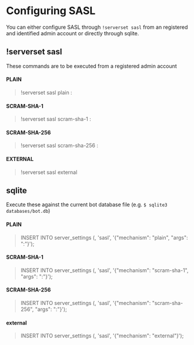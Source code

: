# Configuring SASL

You can either configure SASL through `!serverset sasl` from an registered and identified admin account or directly through sqlite.

## !serverset sasl

These commands are to be executed from a registered admin account

#### PLAIN
> !serverset sasl plain <username>:<password>

#### SCRAM-SHA-1
> !serverset sasl scram-sha-1 <username>:<password>

#### SCRAM-SHA-256
> !serverset sasl scram-sha-256 <username>:<password>

#### EXTERNAL
> !serverset sasl external

## sqlite

Execute these against the current bot database file (e.g. `$ sqlite3 databases/bot.db`)

#### PLAIN
> INSERT INTO server_settings (<serverid>, 'sasl', '{"mechanism": "plain", "args": "<username>:<password>"}');

#### SCRAM-SHA-1
> INSERT INTO server_settings (<serverid>, 'sasl', '{"mechanism": "scram-sha-1", "args": "<username>:<password>"}');

#### SCRAM-SHA-256
> INSERT INTO server_settings (<serverid>, 'sasl', '{"mechanism": "scram-sha-256", "args": "<username>:<password>"}');

#### external
> INSERT INTO server_settings (<serverid>, 'sasl', '{"mechanism": "external"}');
